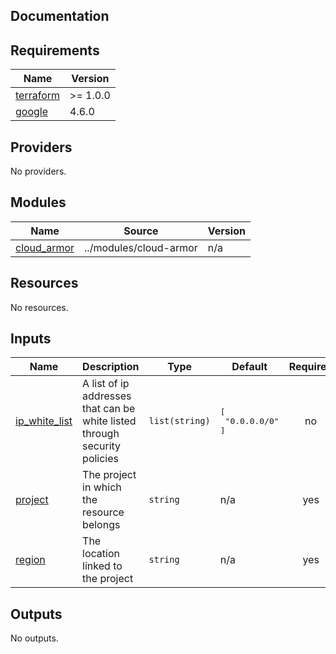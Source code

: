 ## Documentation

<!-- BEGINNING OF PRE-COMMIT-TERRAFORM DOCS HOOK -->
## Requirements

| Name | Version |
|------|---------|
| <a name="requirement_terraform"></a> [terraform](#requirement\_terraform) | >= 1.0.0 |
| <a name="requirement_google"></a> [google](#requirement\_google) | 4.6.0 |

## Providers

No providers.

## Modules

| Name | Source | Version |
|------|--------|---------|
| <a name="module_cloud_armor"></a> [cloud\_armor](#module\_cloud\_armor) | ../modules/cloud-armor | n/a |

## Resources

No resources.

## Inputs

| Name | Description | Type | Default | Required |
|------|-------------|------|---------|:--------:|
| <a name="input_ip_white_list"></a> [ip\_white\_list](#input\_ip\_white\_list) | A list of ip addresses that can be white listed through security policies | `list(string)` | <pre>[<br>  "0.0.0.0/0"<br>]</pre> | no |
| <a name="input_project"></a> [project](#input\_project) | The project in which the resource belongs | `string` | n/a | yes |
| <a name="input_region"></a> [region](#input\_region) | The location linked to the project | `string` | n/a | yes |

## Outputs

No outputs.
<!-- END OF PRE-COMMIT-TERRAFORM DOCS HOOK -->
